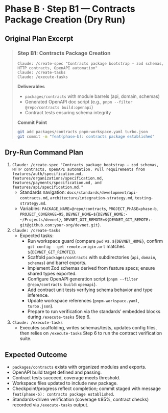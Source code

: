 # Phase B · Step B1 — Contracts Package Creation (Dry Run)

## Original Plan Excerpt

> ### Step B1: Contracts Package Creation
> ```claude
> Claude: /create-spec "Contracts package bootstrap — zod schemas, HTTP contracts, OpenAPI automation"
> Claude: /create-tasks
> Claude: /execute-tasks
> ```
>
> **Deliverables**
> - `packages/contracts` with module barrels (api, domain, schemas)
> - Generated OpenAPI doc script (e.g., `pnpm --filter @repo/contracts build:openapi`)
> - Contract tests ensuring schema integrity
>
> **Commit Point**
> ```bash
> git add packages/contracts pnpm-workspace.yaml turbo.json
> git commit -m "feat(phase-b): contracts package established"
> ```

## Dry-Run Command Plan

1. `Claude: /create-spec "Contracts package bootstrap — zod schemas, HTTP contracts, OpenAPI automation. Pull requirements from features/auth/specification.md, features/organizations/specification.md, features/payments/specification.md, and features/api/specification.md."`
   - Standards navigation: `docs/standards/development/api-contracts.md`, `architecture/integration-strategy.md`, `testing-strategy.md`.
   - Variables: `PACKAGE_NAME=@repo/contracts`, `PROJECT_PHASE=phase-b`, `PROJECT_COVERAGE=95`, `DEVNET_HOME=${DEVNET_HOME:-~/Projects/devnet}`, `DEVNET_GIT_REMOTE=${DEVNET_GIT_REMOTE:-git@github.com:your-org/devnet.git}`.
2. `Claude: /create-tasks`
   - Expected tasks:
     - Run workspace guard (compare `pwd` vs. ``${DEVNET_HOME}``, confirm `git config --get remote.origin.url` matches ``${DEVNET_GIT_REMOTE}``).
     - Scaffold `packages/contracts` with subdirectories (`api`, `domain`, `schemas`) and barrel exports.
     - Implement Zod schemas derived from feature specs; ensure shared types exported.
     - Configure OpenAPI generation script (`pnpm --filter @repo/contracts build:openapi`).
     - Add contract unit tests verifying schema behavior and type inference.
     - Update workspace references (`pnpm-workspace.yaml`, `turbo.json`).
     - Prepare to run verification via the standards’ embedded blocks during `/execute-tasks` Step 6.
3. `Claude: /execute-tasks`
   - Executes scaffolding, writes schemas/tests, updates config files, then relies on `/execute-tasks` Step 6 to run the contract verification suite.

## Expected Outcome

- `packages/contracts` exists with organized modules and exports.
- OpenAPI build target defined and passing.
- Contract tests succeed, coverage meets threshold.
- Workspace files updated to include new package.
- Checkpoint/progress reflect completion; commit staged with message `feat(phase-b): contracts package established`.
- Standards-driven verification (coverage ≥95%, contract checks) recorded via `/execute-tasks` output.
